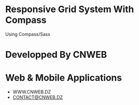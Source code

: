 Responsive Grid System With Compass
========================

Using Compass/Sass




Developped By CNWEB
====

Web & Mobile Applications
=====

*  WWW.CNWEB.DZ
*  CONTACT@CNWEB.DZ
